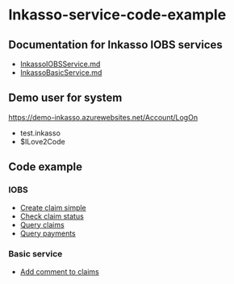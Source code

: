 # Inkasso-service-code-example


## Documentation for Inkasso IOBS services
- [InkassoIOBSService.md](https://github.com/Inkasso-is/Inkasso-service-code-example/blob/master/InkassoIOBSService.md)
- [InkassoBasicService.md](https://github.com/Inkasso-is/Inkasso-service-code-example/blob/master/InkassoBasicService.md)

## Demo user for system 

https://demo-inkasso.azurewebsites.net/Account/LogOn
- test.inkasso
- $ILove2Code
  
## Code example

### IOBS
- [Create claim simple](https://github.com/Inkasso-is/Inkasso-service-code-example/blob/master/InkassoServiceTest/InkassoIOBSService.cs#L17)
- [Check claim status](https://github.com/Inkasso-is/Inkasso-service-code-example/blob/master/InkassoServiceTest/InkassoIOBSService.cs#L80)
- [Query claims](https://github.com/Inkasso-is/Inkasso-service-code-example/blob/master/InkassoServiceTest/InkassoIOBSService.cs#L107)
- [Query payments](https://github.com/Inkasso-is/Inkasso-service-code-example/blob/master/InkassoServiceTest/InkassoIOBSService.cs#L151)

### Basic service
- [Add comment to claims](https://github.com/Inkasso-is/Inkasso-service-code-example/blob/master/InkassoServiceTest/InkassoBasicService.cs#L17)


